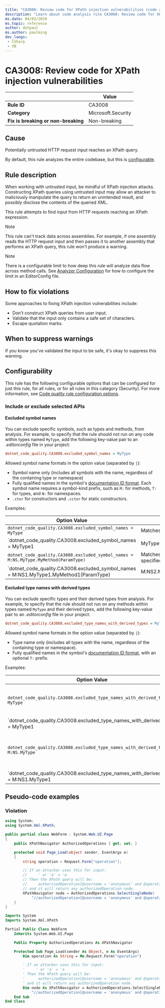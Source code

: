 ```yaml
---
title: "CA3008: Review code for XPath injection vulnerabilities (code analysis)"
description: "Learn about code analysis rule CA3008: Review code for XPath injection vulnerabilities"
ms.date: 04/03/2019
ms.topic: reference
author: dotpaul
ms.author: paulming
dev_langs:
 - CSharp
 - VB
---
```

# CA3008: Review code for XPath injection vulnerabilities

| | Value |
|-|-|
| **Rule ID** |CA3008|
| **Category** |Microsoft.Security|
| **Fix is breaking or non-breaking** |Non-breaking|

## Cause

Potentially untrusted HTTP request input reaches an XPath query.

By default, this rule analyzes the entire codebase, but this is [configurable](#include-or-exclude-selected-apis).

## Rule description

When working with untrusted input, be mindful of XPath injection attacks. Constructing XPath queries using untrusted input may allow an attacker to maliciously manipulate the query to return an unintended result, and possibly disclose the contents of the queried XML.

This rule attempts to find input from HTTP requests reaching an XPath expression.

> [!NOTE]
> This rule can't track data across assemblies. For example, if one assembly reads the HTTP request input and then passes it to another assembly that performs an XPath query, this rule won't produce a warning.

> [!NOTE]
> There is a configurable limit to how deep this rule will analyze data flow across method calls. See [Analyzer Configuration](https://github.com/dotnet/roslyn-analyzers/blob/master/docs/Analyzer%20Configuration.md#dataflow-analysis) for how to configure the limit in an EditorConfig file.

## How to fix violations

Some approaches to fixing XPath injection vulnerabilities include:

- Don't construct XPath queries from user input.
- Validate that the input only contains a safe set of characters.
- Escape quotation marks.

## When to suppress warnings

If you know you've validated the input to be safe, it's okay to suppress this warning.

## Configurability

This rule has the following configurable options that can be configured for just this rule, for all rules, or for all rules in this category (Security). For more information, see [Code quality rule configuration options](../code-quality-rule-options.md).

### Include or exclude selected APIs

#### Excluded symbol names

You can exclude specific symbols, such as types and methods, from analysis. For example, to specify that the rule should not run on any code within types named `MyType`, add the following key-value pair to an *.editorconfig* file in your project:

```ini
dotnet_code_quality.CA3008.excluded_symbol_names = MyType
```

Allowed symbol name formats in the option value (separated by `|`):

- Symbol name only (includes all symbols with the name, regardless of the containing type or namespace)
- Fully qualified names in the symbol's [documentation ID format](../../../csharp/programming-guide/xmldoc/processing-the-xml-file.md#id-strings). Each symbol name requires a symbol-kind prefix, such as `M:` for methods, `T:` for types, and `N:` for namespaces.
- `.ctor` for constructors and `.cctor` for static constructors.

Examples:

| Option Value | Summary |
| --- | --- |
|`dotnet_code_quality.CA3008.excluded_symbol_names = MyType` | Matches all symbols named 'MyType'. |
|`dotnet_code_quality.CA3008.excluded_symbol_names = MyType1|MyType2` | Matches all symbols named either 'MyType1' or 'MyType2'. |
|`dotnet_code_quality.CA3008.excluded_symbol_names = M:NS.MyType.MyMethod(ParamType)` | Matches specific method `MyMethod` with the specified fully qualified signature. |
|`dotnet_code_quality.CA3008.excluded_symbol_names = M:NS1.MyType1.MyMethod1(ParamType)|M:NS2.MyType2.MyMethod2(ParamType)` | Matches specific methods 'MyMethod1' and 'MyMethod2' with respective fully qualified signature

#### Excluded type names with derived types

You can exclude specific types and their derived types from analysis. For example, to specify that the rule should not run on any methods within types named `MyType` and their derived types, add the following key-value pair to an *.editorconfig* file in your project:

```ini
dotnet_code_quality.CA3008.excluded_type_names_with_derived_types = MyType
```

Allowed symbol name formats in the option value (separated by `|`):

- Type name only (includes all types with the name, regardless of the containing type or namespace).
- Fully qualified names in the symbol's [documentation ID format](../../../csharp/programming-guide/xmldoc/processing-the-xml-file.md#id-strings), with an optional `T:` prefix.

Examples:

| Option Value | Summary |
| --- | --- |
|`dotnet_code_quality.CA3008.excluded_type_names_with_derived_types = MyType` | Matches all types named 'MyType' and all of their derived types. |
|`dotnet_code_quality.CA3008.excluded_type_names_with_derived_types = MyType1|MyType2` | Matches all types named either 'MyType1' or 'MyType2' and all of their derived types. |
|`dotnet_code_quality.CA3008.excluded_type_names_with_derived_types = M:NS.MyType` | Matches specific type 'MyType' with given fully qualified name and all of its derived types. |
|`dotnet_code_quality.CA3008.excluded_type_names_with_derived_types = M:NS1.MyType1|M:NS2.MyType2` | Matches specific types 'MyType1' and 'MyType2' with the respective fully qualified names, and all of their derived types. |

## Pseudo-code examples

### Violation

```csharp
using System;
using System.Xml.XPath;

public partial class WebForm : System.Web.UI.Page
{
    public XPathNavigator AuthorizedOperations { get; set; }

    protected void Page_Load(object sender, EventArgs e)
    {
        string operation = Request.Form["operation"];

        // If an attacker uses this for input:
        //     ' or 'a' = 'a
        // Then the XPath query will be:
        //     authorizedOperation[@username = 'anonymous' and @operationName = '' or 'a' = 'a']
        // and it will return any authorizedOperation node.
        XPathNavigator node = AuthorizedOperations.SelectSingleNode(
            "//authorizedOperation[@username = 'anonymous' and @operationName = '" + operation + "']");
    }
}
```

```vb
Imports System
Imports System.Xml.XPath

Partial Public Class WebForm
    Inherits System.Web.UI.Page

    Public Property AuthorizedOperations As XPathNavigator

    Protected Sub Page_Load(sender As Object, e As EventArgs)
        Dim operation As String = Me.Request.Form("operation")

        ' If an attacker uses this for input:
        '     ' or 'a' = 'a
        ' Then the XPath query will be:
        '      authorizedOperation[@username = 'anonymous' and @operationName = '' or 'a' = 'a']
        ' and it will return any authorizedOperation node.
        Dim node As XPathNavigator = AuthorizedOperations.SelectSingleNode( _
            "//authorizedOperation[@username = 'anonymous' and @operationName = '" + operation + "']")
    End Sub
End Class
```
